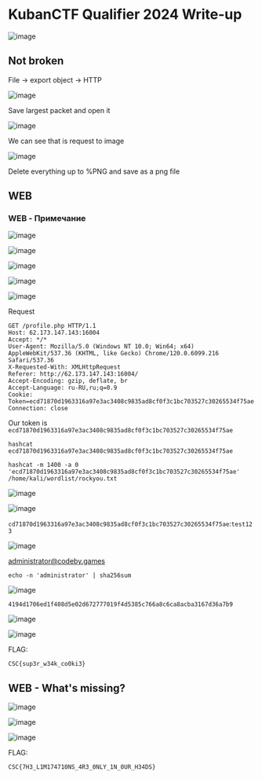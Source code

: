 # KubanCTF Qualifier 2024 Write-up

![image](https://github.com/user-attachments/assets/aadb302f-e910-4f33-ac24-ef0ba71a2355)

## Not broken

File -> export object -> HTTP

![image](https://github.com/user-attachments/assets/48f099bc-54bd-4ef4-aaf6-5dcd30c35410)

Save largest packet and open it

![image](https://github.com/user-attachments/assets/efd0be5b-9507-4357-ba2e-1f198689b7e1)

We can see that is request to image

![image](https://github.com/user-attachments/assets/ae510eff-c398-41c9-b681-03047ea8723a)

Delete everything up to %PNG and save as a png file 

## WEB

### WEB - Примечание

![image](https://github.com/user-attachments/assets/5e8b51ff-ed39-44d6-b7a2-1ec88044fe47)

![image](https://github.com/user-attachments/assets/4a8c3879-3f5e-45e6-b85e-bd19d882ef44)

![image](https://github.com/user-attachments/assets/759a79e2-0319-4c5c-9c88-a9e46828fede)

![image](https://github.com/user-attachments/assets/db1a1837-c470-410b-bce6-651cfc55e770)

![image](https://github.com/user-attachments/assets/d2f501ea-be2e-4a50-944c-f0dc823deba8)

Request

    GET /profile.php HTTP/1.1
    Host: 62.173.147.143:16004
    Accept: */*
    User-Agent: Mozilla/5.0 (Windows NT 10.0; Win64; x64) AppleWebKit/537.36 (KHTML, like Gecko) Chrome/120.0.6099.216 Safari/537.36
    X-Requested-With: XMLHttpRequest
    Referer: http://62.173.147.143:16004/
    Accept-Encoding: gzip, deflate, br
    Accept-Language: ru-RU,ru;q=0.9
    Cookie: Token=ecd71870d1963316a97e3ac3408c9835ad8cf0f3c1bc703527c30265534f75ae
    Connection: close

Our token is `ecd71870d1963316a97e3ac3408c9835ad8cf0f3c1bc703527c30265534f75ae`

    hashcat ecd71870d1963316a97e3ac3408c9835ad8cf0f3c1bc703527c30265534f75ae
    
    hashcat -m 1400 -a 0 'ecd71870d1963316a97e3ac3408c9835ad8cf0f3c1bc703527c30265534f75ae' /home/kali/wordlist/rockyou.txt

![image](https://github.com/user-attachments/assets/03c4eca3-5f3d-4a48-815e-45ff70c44c12)

![image](https://github.com/user-attachments/assets/42c070bf-0377-4030-aee0-bbbcc73bd5ba)

   `cd71870d1963316a97e3ac3408c9835ad8cf0f3c1bc703527c30265534f75ae`:`test123`

   ![image](https://github.com/user-attachments/assets/21981efc-cd52-490e-a6f0-e40c0a05a401)

administrator@codeby.games

    echo -n 'administrator' | sha256sum 

![image](https://github.com/user-attachments/assets/62c848cc-3846-424d-981e-387d711d5d1e)

    4194d1706ed1f408d5e02d672777019f4d5385c766a8c6ca8acba3167d36a7b9

![image](https://github.com/user-attachments/assets/61fb9b8b-3909-434f-801b-f04eda3fabdb)

![image](https://github.com/user-attachments/assets/ba360d09-40dc-4633-b1e5-8732834be5ec)

FLAG:

    CSC{sup3r_w34k_co0ki3}

## WEB - What's missing?

![image](https://github.com/user-attachments/assets/8408fc1b-ceb0-4b6d-98b8-e6a56f5107db)

![image](https://github.com/user-attachments/assets/8bacbcba-8ff8-46fe-bf09-47eb96989414)

![image](https://github.com/user-attachments/assets/22bb170f-6bd7-4eb9-9ba4-9edb46924d14)

FLAG:

    CSC{7H3_L1M174710NS_4R3_0NLY_1N_0UR_H34DS}
